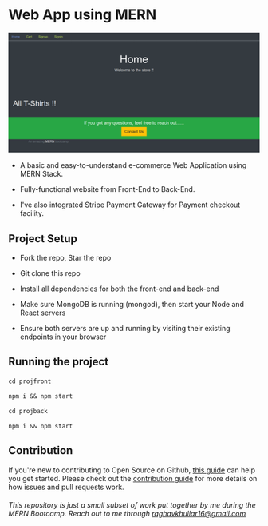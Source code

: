 # Web App using MERN

![MERN_Home](https://github.com/raghavk16/Web_App_MERN/blob/master/My_Store.png?raw=true)

* A basic and easy-to-understand e-commerce Web Application using MERN Stack.

* Fully-functional website from Front-End to Back-End.

* I've also integrated Stripe Payment Gateway for Payment checkout facility.

## Project Setup

* Fork the repo, Star the repo

* Git clone this repo

* Install all dependencies for both the front-end and back-end

* Make sure MongoDB is running (mongod), then start your Node and React servers

* Ensure both servers are up and running by visiting their existing endpoints in your browser

## Running the project

```
cd projfront
```
```
npm i && npm start
```
```
cd projback
```
```
npm i && npm start
```

## Contribution

If you're new to contributing to Open Source on Github, [this guide](https://guides.github.com/activities/contributing-to-open-source/) can help you get started. Please check out the [contribution guide](https://gist.github.com/MarcDiethelm/7303312) for more details on how issues and pull requests work.

###### This repository is just a small subset of work put together by me during the MERN Bootcamp. Reach out to me through raghavkhullar16@gmail.com
